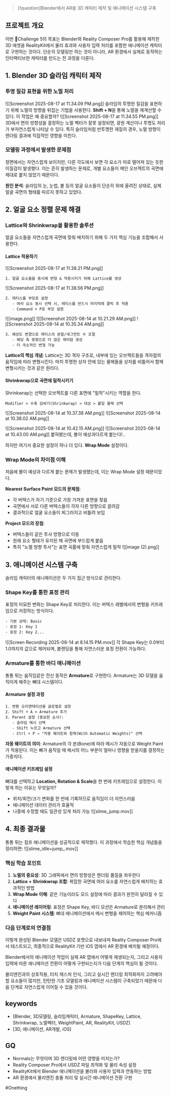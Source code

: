 
> [!question]Blender에서 AR용 3D 캐릭터 제작 및 애니메이션 시스템 구축
## 프로젝트 개요

이번 Challenge 5의 목표는 Blender와 Reality Composer Pro를 활용해 제작한 3D 에셋을 RealityKit에서 물리 효과와 사용자 입력 처리를 포함한 애니메이션 캐릭터로 구현하는 것이다. 단순히 모델링만 하는 것이 아니라, AR 환경에서 실제로 동작하는 인터랙티브한 캐릭터를 만드는 전 과정을 다룬다.

## 1. Blender 3D 슬라임 캐릭터 제작

### 투명 질감 표현을 위한 노멀 처리
![[Screenshot 2025-08-17 at 11.34.09 PM.png]]
슬라임의 투명한 질감을 표현하기 위해 노멀의 방향을 뒤집는 기법을 사용한다. **Shift + N**을 통해 노멀을 재계산할 수 있다. 이 작업은 왜 중요할까?
![[Screenshot 2025-08-17 at 11.34.55 PM.png]]
3D에서 면의 방향성을 결정하는 노멀 벡터가 잘못 설정되면, 광원 계산이나 투명도 처리가 부자연스럽게 나타날 수 있다. 특히 슬라임처럼 반투명한 재질의 경우, 노멀 방향이 렌더링 결과에 직접적인 영향을 미친다.

### 모델링 과정에서 발생한 문제점

정면에서는 자연스럽게 보이지만, 다른 각도에서 보면 각 요소가 따로 떨어져 있는 듯한 이질감이 발생했다. 이는 흔히 발생하는 문제로, 개별 요소들이 메인 오브젝트의 곡면에 제대로 붙지 않았기 때문이다.

**원인 분석**: 슬라임의 눈, 눈썹, 볼 등의 얼굴 요소들이 단순히 위에 올려진 상태로, 실제 얼굴 곡면의 형태를 따르지 못하고 있었다.

## 2. 얼굴 요소 정렬 문제 해결

### Lattice와 Shrinkwrap을 활용한 솔루션

얼굴 요소들을 자연스럽게 곡면에 맞춰 배치하기 위해 두 가지 핵심 기능을 조합해서 사용한다.

#### Lattice 적용하기
![[Screenshot 2025-08-17 at 11.38.21 PM.png]]
```
1. 얼굴 요소들을 동시에 변형 & 적용시키기 위해 Lattice를 생성
```
![[Screenshot 2025-08-17 at 11.38.56 PM.png]]
```
2. 레티스를 부모로 설정
   - 여러 요소 동시 선택 시, 레티스를 반드시 마지막에 클릭 후 적용
   - Command + P로 부모 설정
```
![[image.png]]
![[Screenshot 2025-08-14 at 10.21.29 AM.png]]
![[Screenshot 2025-08-14 at 10.35.34 AM.png]]
```
3. 해상도 변경으로 래티스의 분할/세그먼트 수 조절
   - 해당 축 방향으로 더 많은 제어점 생성
   - 더 국소적인 변형 가능
```

**Lattice의 핵심 개념**: Lattice는 3D 격자 구조로, 내부에 있는 오브젝트들을 격자점의 움직임에 따라 변형시킨다. 마치 투명한 상자 안에 있는 물체들을 상자를 비틀어서 함께 변형시키는 것과 같은 원리다.

#### Shrinkwrap으로 곡면에 밀착시키기

Shrinkwrap는 선택한 오브젝트를 다른 표면에 "밀착"시키는 역할을 한다.

```
Modifier > 수축 감싸기(Shrinkwrap) > 대상 > 붙일 물체 선택
```

![[Screenshot 2025-08-14 at 10.37.38 AM.png]]
![[Screenshot 2025-08-14 at 10.38.02 AM.png]]


![[Screenshot 2025-08-14 at 10.42.15 AM.png]]
![[Screenshot 2025-08-14 at 10.43.00 AM.png]]
붙혀봤는데, 볼이 예상과다르게 붙는다!..

하지만 여기서 중요한 설정이 하나 더 있다. **Wrap Mode** 설정이다.

### Wrap Mode의 차이점 이해

처음에 볼이 예상과 다르게 붙는 문제가 발생했는데, 이는 Wrap Mode 설정 때문이었다.

**Nearest Surface Point 모드의 문제점**:

- 각 버텍스가 자기 기준으로 가장 가까운 표면을 찾음
- 곡면에서 서로 다른 버텍스들이 각자 다른 방향으로 끌려감
- 결과적으로 얼굴 요소들이 찌그러지고 비틀려 보임

**Project 모드의 장점**:

- 버텍스들이 같은 투사 방향으로 이동
- 원래 요소 형태가 유지된 채 곡면에 부드럽게 붙음
- 특히 "노멀 방향 투사"는 표면 곡률에 맞춰 자연스럽게 밀착
![[image (2).png]]

## 3. 애니메이션 시스템 구축

슬라임 캐릭터의 애니메이션은 두 가지 접근 방식으로 관리한다.

### Shape Key를 통한 표정 관리

표정의 미묘한 변화는 Shape Key로 처리한다. 이는 버텍스 레벨에서의 변형을 키프레임으로 저장하는 방식이다.

```
- 기본 상태: Basic
- 표정 1: Key 1
- 표정 2: Key 2...
```
![[Screen Recording 2025-08-14 at 8.14.15 PM.mov]]
각 Shape Key는 0.0부터 1.0까지의 값으로 제어되며, 블렌딩을 통해 자연스러운 표정 전환이 가능하다.

### Armature를 통한 바디 애니메이션

통통 튀는 움직임같은 전신 동작은 **Armature**로 구현한다. Armature는 3D 모델을 움직이게 해주는 뼈대 시스템이다.

#### Armature 설정 과정

```
1. 변환 오리엔테이션을 글로벌로 설정
2. Shift + A > Armature 추가
3. Parent 설정 (중요한 순서):
   - 슬라임 메시 선택
   - Shift 누르고 Armature 선택
   - Ctrl + P → "자동 웨이트와 함께(With Automatic Weights)" 선택
```

**자동 웨이트의 의미**: Armature의 각 본(Bone)에 따라 메시가 자동으로 Weight Paint가 적용된다. 이는 뼈가 움직일 때 메시의 어느 부분이 얼마나 영향을 받을지를 결정하는 가중치다.

#### 애니메이션 키프레임 설정

뼈대를 선택하고 **Location, Rotation & Scale**을 한 번에 키프레임으로 설정한다. 이렇게 하는 이유는 무엇일까?

- 위치/회전/크기 변화를 한 번에 기록하므로 움직임이 더 자연스러움
- 애니메이션 데이터 관리가 효율적
- 나중에 수정할 때도 일관성 있게 처리 가능
![[slime_jump.mov]]
## 4. 최종 결과물

통통 튀는 점프 애니메이션을 성공적으로 제작했다. 이 과정에서 학습한 핵심 개념들을 정리하면:
![[slime_idle+jump_.mov]]



### 핵심 학습 포인트

1. **노멀의 중요성**: 3D 그래픽에서 면의 방향성은 렌더링 품질을 좌우한다
2. **Lattice + Shrinkwrap 조합**: 복잡한 곡면에 여러 요소를 자연스럽게 배치하는 효과적인 방법
3. **Wrap Mode 이해**: 같은 기능이라도 모드 설정에 따라 결과가 완전히 달라질 수 있다
4. **애니메이션 레이어링**: 표정은 Shape Key, 바디 모션은 Armature로 분리해서 관리
5. **Weight Paint 시스템**: 뼈대 애니메이션에서 메시 변형을 제어하는 핵심 메커니즘

### 다음 단계로의 연결점

이렇게 완성된 Blender 모델은 USDZ 포맷으로 내보내져 Reality Composer Pro에서 테스트되고, 최종적으로 RealityKit 기반 iOS 앱에서 AR 환경에 배치될 예정이다.

Blender에서의 애니메이션 작업이 실제 AR 앱에서 어떻게 재생되는지, 그리고 사용자 입력에 따른 애니메이션 전환이 어떻게 구현되는지가 다음 단계의 핵심이 될 것이다.

물리엔진과의 상호작용, 터치 제스처 인식, 그리고 실시간 렌더링 최적화까지 고려해야 할 요소들이 많지만, 탄탄한 기초 모델링과 애니메이션 시스템이 구축되었기 때문에 다음 단계로 자연스럽게 이어질 수 있을 것이다.


## keywords
- [Blender, 3D모델링, 슬라임캐릭터, Armature, ShapeKey, Lattice, Shrinkwrap, 노멀벡터, WeightPaint, AR, RealityKit, USDZ] 
- [3D, 애니메이션, AR개발, iOS]

## GQ
- Normals는 무엇이며 3D 렌더링에 어떤 영향을 미치는가?
- Reality Composer Pro에서 USDZ 파일 최적화 및 물리 속성 설정
- RealityKit에서 Blender 애니메이션을 불러와 사용자 입력과 연동하는 방법
- AR 환경에서 물리엔진 충돌 처리 및 실시간 애니메이션 전환 구현


#Onething 